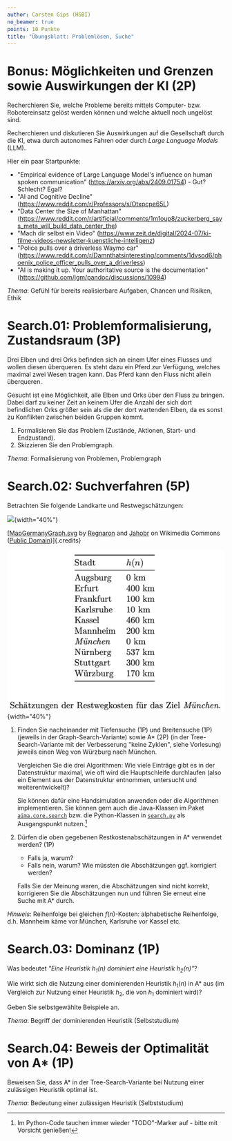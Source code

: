 ```yaml
---
author: Carsten Gips (HSBI)
no_beamer: true
points: 10 Punkte
title: "Übungsblatt: Problemlösen, Suche"
---
```


# Bonus: Möglichkeiten und Grenzen sowie Auswirkungen der KI (2P)

Recherchieren Sie, welche Probleme bereits mittels Computer- bzw. Robotereinsatz
gelöst werden können und welche aktuell noch ungelöst sind.

Recherchieren und diskutieren Sie Auswirkungen auf die Gesellschaft durch die KI,
etwa durch autonomes Fahren oder durch *Large Language Models* (LLM).

Hier ein paar Startpunkte:

-   "Empirical evidence of Large Language Model's influence on human spoken
    communication" (https://arxiv.org/abs/2409.01754) - Gut? Schlecht? Egal?
-   "AI and Cognitive Decline" (https://www.reddit.com/r/Professors/s/Otxpcpe65L)
-   "Data Center the Size of Manhattan"
    (https://www.reddit.com/r/artificial/comments/1m1oup8/zuckerberg_says_meta_will_build_data_center_the)
-   "Mach dir selbst ein Video"
    (https://www.zeit.de/digital/2024-07/ki-filme-videos-newsletter-kuenstliche-intelligenz)
-   "Police pulls over a driverless Waymo car"
    (https://www.reddit.com/r/Damnthatsinteresting/comments/1dvsod6/phoenix_police_officer_pulls_over_a_driverless)
-   "AI is making it up. Your authoritative source is the documentation"
    (https://github.com/jgm/pandoc/discussions/10994)

*Thema*: Gefühl für bereits realisierbare Aufgaben, Chancen und Risiken, Ethik

# Search.01: Problemformalisierung, Zustandsraum (3P)

Drei Elben und drei Orks befinden sich an einem Ufer eines Flusses und wollen diesen
überqueren. Es steht dazu ein Pferd zur Verfügung, welches maximal zwei Wesen tragen
kann. Das Pferd kann den Fluss nicht allein überqueren.

Gesucht ist eine Möglichkeit, alle Elben und Orks über den Fluss zu bringen. Dabei
darf zu keiner Zeit an keinem Ufer die Anzahl der sich dort befindlichen Orks größer
sein als die der dort wartenden Elben, da es sonst zu Konflikten zwischen beiden
Gruppen kommt.

1.  Formalisieren Sie das Problem (Zustände, Aktionen, Start- und Endzustand).
2.  Skizzieren Sie den Problemgraph.

*Thema*: Formalisierung von Problemen, Problemgraph

# Search.02: Suchverfahren (5P)

Betrachten Sie folgende Landkarte und Restwegschätzungen:

![](https://upload.wikimedia.org/wikipedia/commons/thumb/a/ad/MapGermanyGraph.svg/476px-MapGermanyGraph.svg.png){width="40%"}

[[MapGermanyGraph.svg](https://commons.wikimedia.org/wiki/File:MapGermanyGraph.svg)
by [Regnaron](https://de.wikipedia.org/wiki/Benutzer:Regnaron) and
[Jahobr](https://commons.wikimedia.org/wiki/User:Jahobr) on Wikimedia Commons
([Public Domain](https://en.wikipedia.org/wiki/en:public_domain))]{.credits}

![](images/MapGermanyGraph-Kosten.png){width="40%"}

1.  Finden Sie nacheinander mit Tiefensuche (1P) und Breitensuche (1P) (jeweils in
    der Graph-Search-Variante) sowie A\* (2P) (in der Tree-Search-Variante mit der
    Verbesserung "keine Zyklen", siehe Vorlesung) jeweils einen Weg von Würzburg
    nach München.

    Vergleichen Sie die drei Algorithmen: Wie viele Einträge gibt es in der
    Datenstruktur maximal, wie oft wird die Hauptschleife durchlaufen (also ein
    Element aus der Datenstruktur entnommen, untersucht und weiterentwickelt)?

    Sie können dafür eine Handsimulation anwenden oder die Algorithmen
    implementieren. Sie können gern auch die Java-Klassen im Paket
    [`aima.core.search`](https://github.com/aimacode/aima-java/tree/AIMA3e/aima-core/src/main/java/aima/core/search)
    bzw. die Python-Klassen in
    [`search.py`](https://github.com/aimacode/aima-python/blob/master/search.py) als
    Ausgangspunkt nutzen.[^1]

2.  Dürfen die oben gegebenen Restkostenabschätzungen in A\* verwendet werden? (1P)

    -   Falls ja, warum?
    -   Falls nein, warum? Wie müssten die Abschätzungen ggf. korrigiert werden?

    Falls Sie der Meinung waren, die Abschätzungen sind nicht korrekt, korrigieren
    Sie die Abschätzungen nun und führen Sie erneut eine Suche mit A\* durch.

*Hinweis*: Reihenfolge bei gleichen $f(n)$-Kosten: alphabetische Reihenfolge, d.h.
Mannheim käme vor München, Karlsruhe vor Kassel etc.

# Search.03: Dominanz (1P)

Was bedeutet *"Eine Heuristik $h_1(n)$ dominiert eine Heuristik $h_2(n)$"*?

Wie wirkt sich die Nutzung einer dominierenden Heuristik $h_1(n)$ in A\* aus (im
Vergleich zur Nutzung einer Heuristik $h_2$, die von $h_1$ dominiert wird)?

Geben Sie selbstgewählte Beispiele an.

*Thema*: Begriff der dominierenden Heuristik (Selbststudium)

# Search.04: Beweis der Optimalität von A\* (1P)

Beweisen Sie, dass A\* in der Tree-Search-Variante bei Nutzung einer zulässigen
Heuristik optimal ist.

*Thema*: Bedeutung einer zulässigen Heuristik (Selbststudium)

[^1]: Im Python-Code tauchen immer wieder "TODO"-Marker auf - bitte mit Vorsicht
    genießen!
